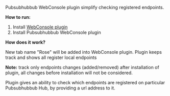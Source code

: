 Pubsubhubbub WebConsole plugin simplify checking registered endpoints. 

**How to run:**

1. Install [WebConsole plugin](http://mirrors.ircam.fr/pub/apache//felix/org.apache.felix.ipojo.webconsole-1.6.0.jar)
1. Install  Pubsubhubbub WebConsole plugin

**How does it work?**

New tab name "Rose" will be added into WebConsole plugin.
Plugin keeps track and shows all register local endpoints  

**Note:** track only endpoints changes (added/removed) after installation of plugin, all changes before installation will not be considered.

Plugin gives an ability to check which endpoints are registered on particular Pubsubhubbub Hub, by providing a url address to it.
 